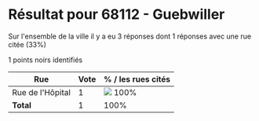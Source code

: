 # Résultat pour 68112 - Guebwiller

Sur l'ensemble de la ville il y a eu 3 réponses dont 1 réponses avec une rue citée (33%)

1 points noirs identifiés

| Rue | Vote | % / les rues cités|
|-----|------|-------------------|
| Rue de l'Hôpital | 1 | <img src="../../img/bar_100.gif" />&nbsp;100%|
| **Total** | 1 | 100%|
